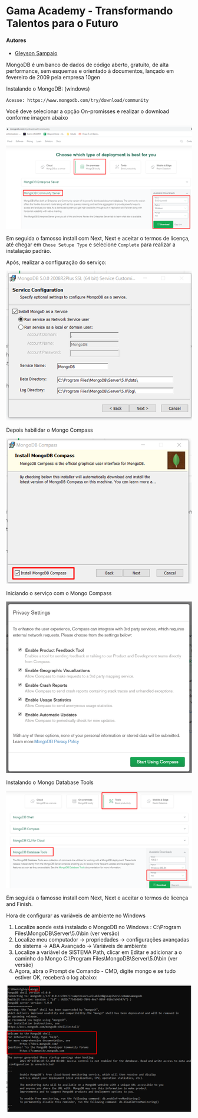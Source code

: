 # Gama Academy - Transformando Talentos para o Futuro

#### Autores
- [Gleyson Sampaio](https://github.com/gleyson-gama)

MongoDB é um banco de dados de código aberto, gratuito, de alta performance, sem esquemas e orientado à documentos, lançado em fevereiro de 2009 pela empresa 10gen


Instalando o MongoDB: (windows)

```
Acesse: https://www.mongodb.com/try/download/community
```

Você deve selecionar a opção On-promisses e realizar o download conforme imagem abaixo

![](https://github.com/educacao-gama/tutoriais/blob/main/mongodb/windows/install.png)

Em seguida o famosso install com Next, Next e aceitar o termos de licença, até chegar em `Chose Setupe Type` e selecione `Complete` para realizar a instalação padrão.

Após, realizar a configuração do serviço:

![](https://github.com/educacao-gama/tutoriais/blob/main/mongodb/windows/service_config.png)

Depois habilidar o Mongo Compass

![](https://github.com/educacao-gama/tutoriais/blob/main/mongodb/windows/mongo_compass.png)

Iniciando o serviço com o Mongo Compass

![](https://github.com/educacao-gama/tutoriais/blob/main/mongodb/windows/settings.png)

Instalando o Mongo Database Tools

![](https://github.com/educacao-gama/tutoriais/blob/main/mongodb/windows/database_tools.png)

Em seguida o famosso install com Next, Next e aceitar o termos de licença and Finish.

Hora de configurar as variáveis de ambiente no Windows
1. Localize aonde está instalado o MongoDB no Windows : C:\Program Files\MongoDB\Server\5.0\bin (ver versão)
2. Localize meu computador -> propriedades -> configurações avançadas do sistema -> ABA Avançado -> Variáveis de ambiente
3. Localize a variável de SISTEMA Path, clicar em Editar e adicionar a o caminho do Mongo C:\Program Files\MongoDB\Server\5.0\bin (ver versão)
4. Agora, abra o Prompt de Comando - CMD, digite mongo e se tudo estiver OK, receberá o log abaixo:

![](https://github.com/educacao-gama/tutoriais/blob/main/mongodb/windows/mongo-cmd.png)

